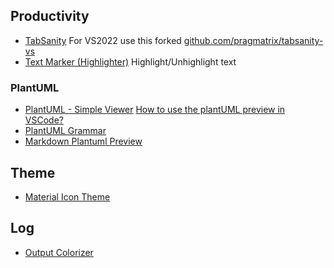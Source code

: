 ## Productivity

- [TabSanity](https://marketplace.visualstudio.com/items?itemName=jedmao.TabSanity-10817)
  For VS2022 use this forked [github.com/pragmatrix/tabsanity-vs](https://github.com/pragmatrix/tabsanity-vs/releases)
- [Text Marker (Highlighter)](https://marketplace.visualstudio.com/items?itemName=ryu1kn.text-marker)
  Highlight/Unhighlight text

### PlantUML

- [PlantUML - Simple Viewer](https://marketplace.visualstudio.com/items?itemName=well-ar.plantuml)
  [How to use the plantUML preview in VSCode?](https://stackoverflow.com/a/70066658)
- [PlantUML Grammar](https://marketplace.visualstudio.com/items?itemName=clysto.plantuml)
- [Markdown Plantuml Preview](https://marketplace.visualstudio.com/items?itemName=myml.vscode-markdown-plantuml-preview)

## Theme

- [Material Icon Theme](https://marketplace.visualstudio.com/items?itemName=PKief.material-icon-theme)

## Log

- [Output Colorizer](https://marketplace.visualstudio.com/items?itemName=IBM.output-colorizer)
